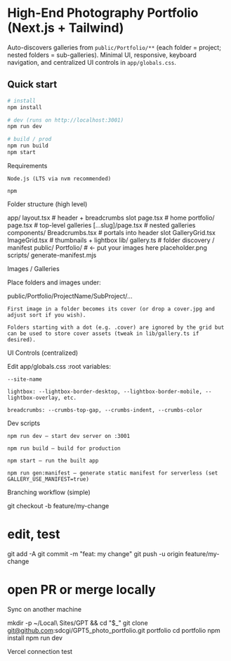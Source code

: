 # High-End Photography Portfolio (Next.js + Tailwind)

Auto-discovers galleries from `public/Portfolio/**` (each folder = project; nested folders = sub-galleries). Minimal UI, responsive, keyboard navigation, and centralized UI controls in `app/globals.css`.

## Quick start

```bash
# install
npm install

# dev (runs on http://localhost:3001)
npm run dev

# build / prod
npm run build
npm start
```

Requirements

    Node.js (LTS via nvm recommended)

    npm

Folder structure (high level)

app/
layout.tsx # header + breadcrumbs slot
page.tsx # home
portfolio/
page.tsx # top-level galleries
[...slug]/page.tsx # nested galleries
components/
Breadcrumbs.tsx # portals into header slot
GalleryGrid.tsx
ImageGrid.tsx # thumbnails + lightbox
lib/
gallery.ts # folder discovery / manifest
public/
Portfolio/ # ← put your images here
placeholder.png
scripts/
generate-manifest.mjs

Images / Galleries

Place folders and images under:

public/Portfolio/ProjectName/SubProject/...

    First image in a folder becomes its cover (or drop a cover.jpg and adjust sort if you wish).

    Folders starting with a dot (e.g. .cover) are ignored by the grid but can be used to store cover assets (tweak in lib/gallery.ts if desired).

UI Controls (centralized)

Edit app/globals.css :root variables:

    --site-name

    lightbox: --lightbox-border-desktop, --lightbox-border-mobile, --lightbox-overlay, etc.

    breadcrumbs: --crumbs-top-gap, --crumbs-indent, --crumbs-color

Dev scripts

    npm run dev – start dev server on :3001

    npm run build – build for production

    npm start – run the built app

    npm run gen:manifest – generate static manifest for serverless (set GALLERY_USE_MANIFEST=true)

Branching workflow (simple)

git checkout -b feature/my-change

# edit, test

git add -A
git commit -m "feat: my change"
git push -u origin feature/my-change

# open PR or merge locally

Sync on another machine

mkdir -p ~/Local\ Sites/GPT && cd "$\_"
git clone git@github.com:sdcgi/GPT5_photo_portfolio.git portfolio
cd portfolio
npm install
npm run dev

Vercel connection test
